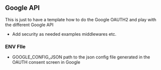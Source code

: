 ## Google API

This is just to have a template how to do the Google OAUTH2 and play with the different Google API
- Add security as needed examples middlewares etc.

### ENV FIle
- GOOGLE_CONFIG_JSON path to the json config file generated in the OAUTH consent screen in Google
